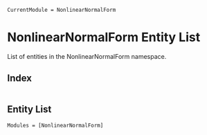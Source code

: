 ```@meta
CurrentModule = NonlinearNormalForm
```

# NonlinearNormalForm Entity List 

List of entities in the NonlinearNormalForm namespace.

## Index

```@index
```

## Entity List

```@autodocs
Modules = [NonlinearNormalForm]
```
